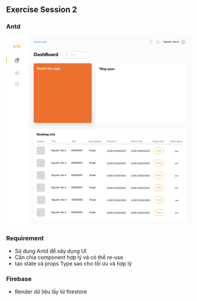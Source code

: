
## Exercise Session 2

### Antd

![file design](./Dashboard.png)

### Requirement

- Sử dụng Antd để xây dụng UI 
- Cần chia component hợp lý và có thể re-use
- tạo state và props Type sao cho tối ưu và hợp lý

### Firebase

- Render dữ liệu lấy từ firestore

